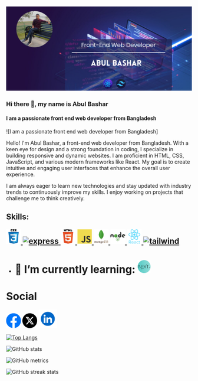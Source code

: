 ![logo](https://github.com/theabsparrow/theabsparrow/blob/main/Front-End%20Web%20Developer.png)
### Hi there 👋, my name is Abul Bashar
#### I am a passionate front end web developer from Bangladesh
![I am a passionate front end web developer from Bangladesh]

Hello! I'm Abul Bashar, a front-end web developer from Bangladesh. With a keen eye for design and a strong foundation in coding, I specialize in building responsive and dynamic websites. I am proficient in HTML, CSS, JavaScript, and various modern frameworks like React. My goal is to create intuitive and engaging user interfaces that enhance the overall user experience.

I am always eager to learn new technologies and stay updated with industry trends to continuously improve my skills. I enjoy working on projects that challenge me to think creatively.

## Skills:  <p align="left"> <a href="https://www.w3schools.com/css/" target="_blank" rel="noreferrer"> <img src="https://raw.githubusercontent.com/devicons/devicon/master/icons/css3/css3-original-wordmark.svg" alt="css3" width="40" height="40"/> </a> <a href="https://expressjs.com" target="_blank" rel="noreferrer"> <img src="https://ajeetchaulagain.com/static/7cb4af597964b0911fe71cb2f8148d64/87351/express-js.png" alt="express" width="40" height="40"/> </a> <a href="https://www.w3.org/html/" target="_blank" rel="noreferrer"> <img src="https://raw.githubusercontent.com/devicons/devicon/master/icons/html5/html5-original-wordmark.svg" alt="html5" width="40" height="40"/> </a> <a href="https://developer.mozilla.org/en-US/docs/Web/JavaScript" target="_blank" rel="noreferrer"> <img src="https://raw.githubusercontent.com/devicons/devicon/master/icons/javascript/javascript-original.svg" alt="javascript" width="40" height="40"/> </a> <a href="https://www.mongodb.com/" target="_blank" rel="noreferrer"> <img src="https://raw.githubusercontent.com/devicons/devicon/master/icons/mongodb/mongodb-original-wordmark.svg" alt="mongodb" width="40" height="40"/> </a> <a href="https://nodejs.org" target="_blank" rel="noreferrer"> <img src="https://raw.githubusercontent.com/devicons/devicon/master/icons/nodejs/nodejs-original-wordmark.svg" alt="nodejs" width="40" height="40"/> </a> <a href="https://reactjs.org/" target="_blank" rel="noreferrer"> <img src="https://raw.githubusercontent.com/devicons/devicon/master/icons/react/react-original-wordmark.svg" alt="react" width="40" height="40"/> </a> <a href="https://tailwindcss.com/" target="_blank" rel="noreferrer"> <img src="https://www.vectorlogo.zone/logos/tailwindcss/tailwindcss-icon.svg" alt="tailwind" width="40" height="40"/> </a> </p>

-  # 🌱 I’m currently learning: <a href="https://nextjs.org/" target="_blank" rel="noreferrer"> <img src="https://github.com/theabsparrow/theabsparrow/blob/main/1_W0fC854FAMD1EP60bnl2lg-modified.png" alt="nextjs" width="35" height="35"/> </a>


 # Social
 [<img src='https://github.com/theabsparrow/theabsparrow/blob/main/facebook.png' alt='facebook' height='40'>](https://www.facebook.com/theabsparrow)  [<img src='https://github.com/theabsparrow/theabsparrow/blob/main/twitter.png' alt='twitter' height='40'>](https://twitter.com/theabsparrow)  [<img src='https://github.com/theabsparrow/theabsparrow/blob/main/linkedin.png' alt='linkedin' height='50'>](www.linkedin.com/in/theabsparrow)

[![Top Langs](https://github-readme-stats.vercel.app/api/top-langs/?username=theabsparrow)](https://github.com/anuraghazra/github-readme-stats)

![GitHub stats](https://github-readme-stats.vercel.app/api?username=theabsparrow&show_icons=true)  

![GitHub metrics](https://metrics.lecoq.io/theabsparrow)  

![GitHub streak stats](https://streak-stats.demolab.com/?user=theabsparrow)  


